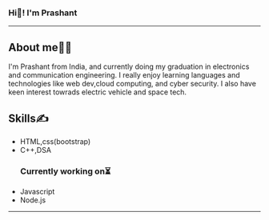### Hi👋! I'm Prashant
<hr>
<h2>About me👨‍🎓</h2>
I'm Prashant from India, and currently doing my graduation in electronics and communication engineering. I really enjoy learning languages and technologies like web dev,cloud computing, and cyber security. I also have keen interest towrads electric vehicle and space tech.
<h2>Skills✍</h2>
<ul>
  <li>HTML,css(bootstrap)</li>
  <li>C++,DSA</li>
  <H3>Currently working on⏳</H3>
   <li>Javascript</li>
  <li>Node.js</li>
</ul>
<hr>

